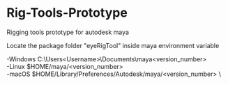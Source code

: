 # Rig-Tools-Prototype
Rigging tools prototype for autodesk maya

Locate the package folder "eyeRigTool" inside maya environment variable

-Windows	C:\Users\<Username>\Documents\maya\<version_number> \
-Linux	$HOME/maya/<version_number> \
-macOS	$HOME/Library/Preferences/Autodesk/maya/<version_number> \
